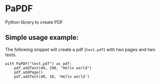# PaPDF
Python library to create PDF


## Simple usage example:

The following snippet will create a pdf (`test.pdf`) with two pages and two
texts.

```
with PaPDF("test.pdf") as pdf:
    pdf.addText(40, 290, "Hello world")
    pdf.addPage()
    pdf.addText(40, 10, 'Hello world')

```
